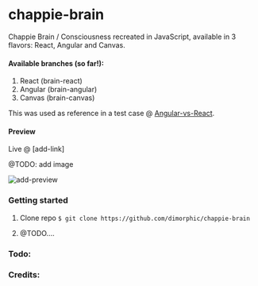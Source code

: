 # chappie-brain
Chappie Brain / Consciousness recreated in JavaScript, available in 3 flavors: React, Angular and Canvas.

#### Available branches (so far!):

1. React (brain-react)
2. Angular (brain-angular)
3. Canvas (brain-canvas)


This was used as reference in a test case @ [Angular-vs-React](http://bit.ly/angular-vs-react).

#### Preview

Live @ [add-link]

@TODO: add image

![add-preview](https://s3.amazonaws.com/media-p.slid.es/uploads/393970/images/1860592/ftXvsSyRzKXXG.gif)

### Getting started

1. Clone repo
`$ git clone https://github.com/dimorphic/chappie-brain`

2. @TODO....

### Todo:

### Credits:
